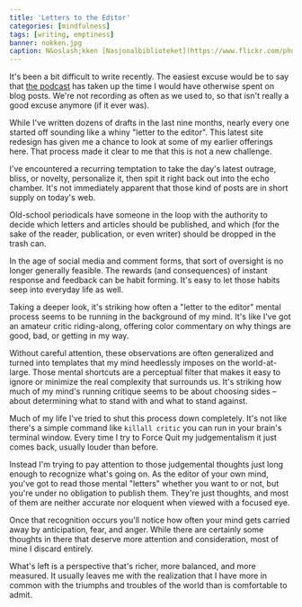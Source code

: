 ```yaml
---
title: 'Letters to the Editor'
categories: [mindfulness]
tags: [writing, emptiness]
banner: nokken.jpg
caption: N&oslash;kken [Nasjonalbiblioteket](https://www.flickr.com/photos/national_library_of_norway/12924042635)
---
```


It's been a bit difficult to write recently. The easiest excuse would be to say that [the podcast](http://technicaldifficulties.us) has taken up the time I would have otherwise spent on blog posts. We're not recording as often as we used to, so that isn't really a good excuse anymore (if it ever was).

While I've written dozens of drafts in the last nine months, nearly every one started off sounding like a whiny "letter to the editor". This latest site redesign has given me a chance to look at some of my earlier offerings here. That process made it clear to me that this is not a new challenge. 

I've encountered a recurring temptation to take the day's latest outrage, bliss, or novelty, personalize it, then spit it right back out into the echo chamber. It's not immediately apparent that those kind of posts are in short supply on today's web.

Old-school periodicals have someone in the loop with the authority to decide which letters and articles should be published, and which (for the sake of the reader, publication, or even writer) should be dropped in the trash can.

<p class="has-pullquote" data-pullquote="It's striking how much of my mind's running critique seems to be about choosing sides">In the age of social media and comment forms, that sort of oversight is no longer generally feasible. The rewards (and consequences) of instant response and feedback can be habit forming. It's easy to let those habits seep into everyday life as well.</p>

Taking a deeper look, it's striking how often a "letter to the editor" mental process seems to be running in the background of my mind. It's like I've got an amateur critic riding-along, offering color commentary on why things are good, bad, or getting in my way. 

Without careful attention, these observations are often generalized and turned into templates that my mind heedlessly imposes on the world-at-large. Those mental shortcuts are a perceptual filter that makes it easy to ignore or minimize the real complexity that surrounds us. It's striking how much of my mind's running critique seems to be about choosing sides &ndash; about determining what to stand with and what to stand against. 

Much of my life I've tried to shut this process down completely. It's not like there's a simple command like `killall critic` you can run in your brain's terminal window. Every time I try to Force Quit my judgementalism it just comes back, usually louder than before.

Instead I'm trying to pay attention to those judgemental thoughts just long enough to recognize what's going on. As the editor of your own mind, you've got to read those mental "letters" whether you want to or not, but you're under no obligation to publish them. They're just thoughts, and most of them are neither accurate nor eloquent when viewed with a focused eye.

Once that recognition occurs you'll notice how often your mind gets carried away by anticipation, fear, and anger. While there are certainly some thoughts in there that deserve more attention and consideration, most of mine I discard entirely.

What's left is a perspective that's richer, more balanced, and more measured. It usually leaves me with the realization that I have more in common with the triumphs and troubles of the world than is comfortable to admit.